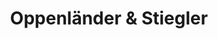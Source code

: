 ---
title: "Oppenländer & Stiegler"
url: /marbach-am-neckar/oppenlaender-und-stiegler/
shop: Autowerkstatt
---